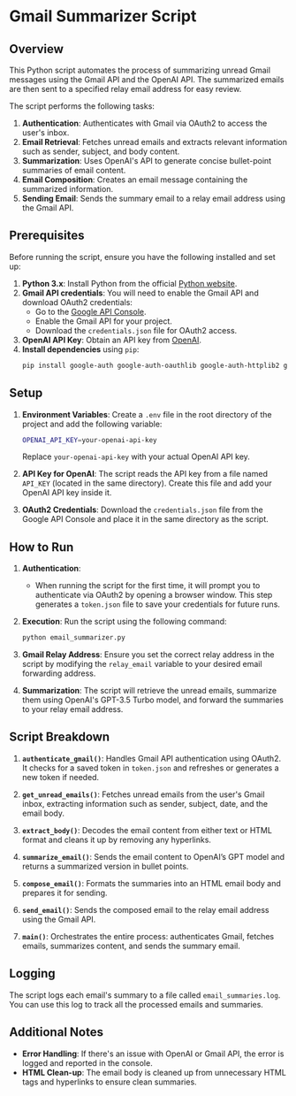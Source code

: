 # Gmail Summarizer Script

## Overview
This Python script automates the process of summarizing unread Gmail messages using the Gmail API and the OpenAI API. The summarized emails are then sent to a specified relay email address for easy review.

The script performs the following tasks:
1. **Authentication**: Authenticates with Gmail via OAuth2 to access the user's inbox.
2. **Email Retrieval**: Fetches unread emails and extracts relevant information such as sender, subject, and body content.
3. **Summarization**: Uses OpenAI's API to generate concise bullet-point summaries of email content.
4. **Email Composition**: Creates an email message containing the summarized information.
5. **Sending Email**: Sends the summary email to a relay email address using the Gmail API.

## Prerequisites

Before running the script, ensure you have the following installed and set up:

1. **Python 3.x**: Install Python from the official [Python website](https://www.python.org/downloads/).
2. **Gmail API credentials**: You will need to enable the Gmail API and download OAuth2 credentials:
    - Go to the [Google API Console](https://console.cloud.google.com/).
    - Enable the Gmail API for your project.
    - Download the `credentials.json` file for OAuth2 access.
3. **OpenAI API Key**: Obtain an API key from [OpenAI](https://beta.openai.com/signup/).
4. **Install dependencies** using `pip`:
    ```bash
    pip install google-auth google-auth-oauthlib google-auth-httplib2 google-api-python-client openai python-dotenv beautifulsoup4
    ```

## Setup

1. **Environment Variables**:
   Create a `.env` file in the root directory of the project and add the following variable:
   ```bash
   OPENAI_API_KEY=your-openai-api-key
   ```
   Replace `your-openai-api-key` with your actual OpenAI API key.

2. **API Key for OpenAI**:
   The script reads the API key from a file named `API_KEY` (located in the same directory). Create this file and add your OpenAI API key inside it.

3. **OAuth2 Credentials**:
   Download the `credentials.json` file from the Google API Console and place it in the same directory as the script.

## How to Run

1. **Authentication**:
   - When running the script for the first time, it will prompt you to authenticate via OAuth2 by opening a browser window. This step generates a `token.json` file to save your credentials for future runs.
   
2. **Execution**:
   Run the script using the following command:
   ```bash
   python email_summarizer.py
   ```

3. **Gmail Relay Address**:
   Ensure you set the correct relay address in the script by modifying the `relay_email` variable to your desired email forwarding address.

4. **Summarization**:
   The script will retrieve the unread emails, summarize them using OpenAI's GPT-3.5 Turbo model, and forward the summaries to your relay email address.

## Script Breakdown

1. **`authenticate_gmail()`**:
   Handles Gmail API authentication using OAuth2. It checks for a saved token in `token.json` and refreshes or generates a new token if needed.

2. **`get_unread_emails()`**:
   Fetches unread emails from the user's Gmail inbox, extracting information such as sender, subject, date, and the email body.

3. **`extract_body()`**:
   Decodes the email content from either text or HTML format and cleans it up by removing any hyperlinks.

4. **`summarize_email()`**:
   Sends the email content to OpenAI’s GPT model and returns a summarized version in bullet points.

5. **`compose_email()`**:
   Formats the summaries into an HTML email body and prepares it for sending.

6. **`send_email()`**:
   Sends the composed email to the relay email address using the Gmail API.

7. **`main()`**:
   Orchestrates the entire process: authenticates Gmail, fetches emails, summarizes content, and sends the summary email.

## Logging

The script logs each email's summary to a file called `email_summaries.log`. You can use this log to track all the processed emails and summaries.

## Additional Notes

- **Error Handling**: If there's an issue with OpenAI or Gmail API, the error is logged and reported in the console.
- **HTML Clean-up**: The email body is cleaned up from unnecessary HTML tags and hyperlinks to ensure clean summaries.
